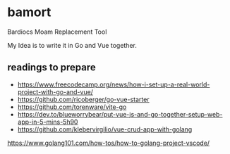 # bamort  

Bardiocs Moam Replacement Tool

My Idea is to write it in Go and Vue together.  

## readings to prepare  

- <https://www.freecodecamp.org/news/how-i-set-up-a-real-world-project-with-go-and-vue/>
- <https://github.com/ricoberger/go-vue-starter>
- <https://github.com/torenware/vite-go>
- <https://dev.to/blueworrybear/put-vue-js-and-go-together-setup-web-app-in-5-mins-5h90>
- <https://github.com/klebervirgilio/vue-crud-app-with-golang>

<https://www.golang101.com/how-tos/how-to-golang-project-vscode/>
